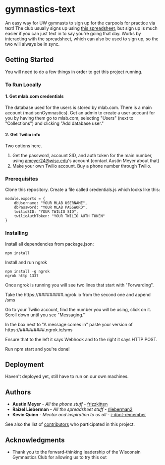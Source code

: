 # gymnastics-text

An easy way for UW gymnasts to sign up for the carpools for practice via text! The club usually signs up using [this spreadsheet](https://docs.google.com/spreadsheets/u/2/d/1niCVuzqPHgCGvwGQxsMrPzF_uEfAtNdcbe92oswm920/edit?usp=sharing), but sign up is much easier if you can just text in to say you're going that day. Works by interacting with the spreadsheet, which can also be used to sign up, so the two will always be in sync.

## Getting Started

You will need to do a few things in order to get this project running.

### To Run Locally

#### 1. Get mlab.com credentials

The database used for the users is stored by mlab.com. There is a main account (madisonGymnastics). Get an admin to create a user account for you by having them go to mlab.com, selecting "Users" (next to "Collections") and clicking "Add database user."

#### 2. Get Twilio info

Two options here. 
1. Get the password, account SID, and auth token for the main number, using ameyer24@wisc.edu's account (contact Austin Meyer about that)
2. Make your own Twilio account. Buy a phone number through Twilio.

### Prerequisites

Clone this repository.
Create a file called credentials.js which looks like this:

```
module.exports = {
    dbUsername: "YOUR MLAB USERNAME",
    dbPassword: "YOUR MLAB PASSWORD",
    twilioSID: "YOUR TWILIO SID",
    twilioAuthToken: "YOUR TWILIO AUTH TOKEN"
}

```

### Installing

Install all dependencies from package.json:

```
npm install
```

Install and run ngrok

```
npm install -g ngrok
ngrok http 1337
```

Once ngrok is running you will see two lines that start with "Forwarding".

Take the https://#########.ngrok.io from the second one and append /sms

Go to your Twilio account, find the number you will be using, click on it. Scroll down until you see "Messaging."

In the box next to "A message comes in" paste your version of https://#########.ngrok.io/sms

Ensure that to the left it says Webhook and to the right it says HTTP POST.

Run npm start and you're done!

## Deployment

Haven't deployed yet, still have to run on our own machines.

## Authors

* **Austin Meyer** - *All the phone stuff* - [frizzkitten](https://github.com/frizzkitten)
* **Raizel Lieberman** - *All the spreadsheet stuff* - [rlieberman2](https://github.com/rlieberman2)
* **Kevin Quinn** - *Mentor and inspiration to us all* - [i-dont-remember](https://github.com/i-dont-remember)

See also the list of [contributors](https://github.com/frizzkitten/gymnastics-text/contributors) who participated in this project.

## Acknowledgments

* Thank you to the forward-thinking leadership of the Wisconsin Gymnastics Club for allowing us to try this out
